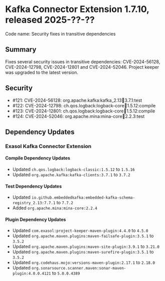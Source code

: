 # Kafka Connector Extension 1.7.10, released 2025-??-??

Code name: Security fixes in transitive dependencies

## Summary
Fixes several security issues in transitive dependencies: CVE-2024-56128, CVE-2024-12798, CVE-2024-12801 and CVE-2024-52046.
Project keeper was upgraded to the latest version.

## Security

* #121: CVE-2024-56128: org.apache.kafka:kafka_2.13:jar:3.7.1:test
* #122: CVE-2024-12798: ch.qos.logback:logback-core:jar:1.5.12:compile
* #123: CVE-2024-12801: ch.qos.logback:logback-core:jar:1.5.12:compile
* #124: CVE-2024-52046: org.apache.mina:mina-core:jar:2.2.3:test

## Dependency Updates

### Exasol Kafka Connector Extension

#### Compile Dependency Updates

* Updated `ch.qos.logback:logback-classic:1.5.12` to `1.5.16`
* Updated `org.apache.kafka:kafka-clients:3.7.1` to `3.7.2`

#### Test Dependency Updates

* Updated `io.github.embeddedkafka:embedded-kafka-schema-registry_2.13:7.7.1` to `7.7.2`
* Added `org.apache.mina:mina-core:2.2.4`

#### Plugin Dependency Updates

* Updated `com.exasol:project-keeper-maven-plugin:4.4.0` to `4.5.0`
* Updated `org.apache.maven.plugins:maven-failsafe-plugin:3.5.1` to `3.5.2`
* Updated `org.apache.maven.plugins:maven-site-plugin:3.9.1` to `3.21.0`
* Updated `org.apache.maven.plugins:maven-surefire-plugin:3.5.1` to `3.5.2`
* Updated `org.codehaus.mojo:versions-maven-plugin:2.17.1` to `2.18.0`
* Updated `org.sonarsource.scanner.maven:sonar-maven-plugin:4.0.0.4121` to `5.0.0.4389`
